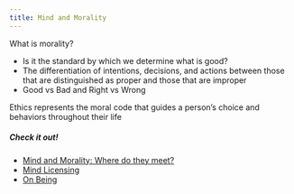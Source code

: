 ```yaml
---
title: Mind and Morality
---
```


What is morality? 
- Is it the standard by which we determine what is good?
- The differentiation of intentions, decisions, and actions between those that are distinguished as proper and those that are improper
- Good vs Bad and Right vs Wrong

Ethics represents the moral code that guides a person’s choice and behaviors throughout their life




##### Check it out! 
- [Mind and Morality: Where do they meet?](https://humansandnature.org/mind-and-morality-where-do-they-meet-1/)
- [Mind Licensing](https://www.youtube.com/watch?v=yZlOw3rsPBM)
- [On Being](https://onbeing.org/programs/arthur-zajonc-michael-mccullough-mind-and-morality-a-dialogue/)


